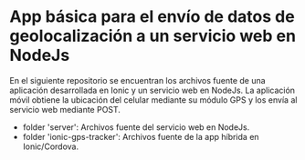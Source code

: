 # App básica para el envío de datos de geolocalización a un servicio web en NodeJs

En el siguiente repositorio se encuentran los archivos fuente de una aplicación desarrollada en Ionic y un servicio web en NodeJs.
La aplicación móvil obtiene la ubicación del celular mediante su módulo GPS y los envía al servicio web mediante POST.

* folder 'server': Archivos fuente del servicio web en NodeJs.
* folder 'ionic-gps-tracker': Archivos fuente de la app híbrida en Ionic/Cordova.